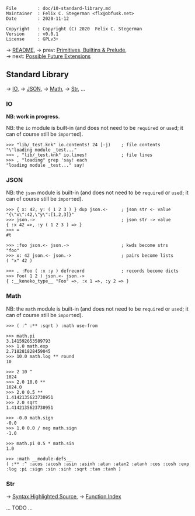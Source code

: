 <!-- {{{1 -->

    File        : doc/10-standard-library.md
    Maintainer  : Felix C. Stegerman <flx@obfusk.net>
    Date        : 2020-11-12

    Copyright   : Copyright (C) 2020  Felix C. Stegerman
    Version     : v0.0.1
    License     : GPLv3+

<!-- }}}1 -->

→ [README](../README.md),
→ prev: [Primitives, Builtins & Prelude](09-primitives-builtins-and-prelude.md),
→ next: [Possible Future Extensions](11-future.md)

## Standard Library

→ [IO](#io), → [JSON](#json), → [Math](#math), → [Str](#str), ...

### IO

**NB: work in progress.**

NB: the `io` module is built-in (and does not need to be `require`d or
`use`d; it can of course still be `import`ed).

```koneko
>>> "lib/_test.knk" io.contents! 24 [-j)    ; file contents
"\"loading module _test..."
>>> , "lib/_test.knk" io.lines!             ; file lines
>>> , "loading" grep 'say! each
"loading module _test..." say!
```

### JSON

NB: the `json` module is built-in (and does not need to be `require`d
or `use`d; it can of course still be `import`ed).

```koneko
>>> { x: 42, y: ( 1 2 3 ) } dup json.<-     ; json str <- value
"{\"x\":42,\"y\":[1,2,3]}"
>>> json.->                                 ; json str -> value
{ :x 42 =>, :y ( 1 2 3 ) => }
>>> =
#t

>>> :foo json.<- json.->                    ; kwds become strs
"foo"
>>> x: 42 json.<- json.->                   ; pairs become lists
( "x" 42 )

>>> , :Foo ( :x :y ) defrecord              ; records become dicts
>>> Foo( 1 2 ) json.<- json.->
{ :__koneko_type__ "Foo" =>, :x 1 =>, :y 2 => }
```

### Math

NB: the `math` module is built-in (and does not need to be `require`d
or `use`d; it can of course still be `import`ed).

```koneko
>>> ( :^ :** :sqrt ) :math use-from

>>> math.pi
3.141592653589793
>>> 1.0 math.exp
2.718281828459045
>>> 10.0 math.log ** round
10

>>> 2 10 ^
1024
>>> 2.0 10.0 **
1024.0
>>> 2.0 0.5 **
1.4142135623730951
>>> 2.0 sqrt
1.4142135623730951

>>> -0.0 math.sign
-0.0
>>> 1.0 0.0 / neg math.sign
-1.0

>>> math.pi 0.5 * math.sin
1.0

>>> :math __module-defs__
( :** :^ :acos :acosh :asin :asinh :atan :atan2 :atanh :cos :cosh :exp :log :pi :sign :sin :sinh :sqrt :tan :tanh )
```

### Str

→ [Syntax Highlighted Source](https://koneko.dev/lib-doc/str.knk.html),
→ [Function Index](https://koneko.dev/lib-doc/str.knk.index.html)

... TODO ...

<!-- vim: set tw=70 sw=2 sts=2 et fdm=marker : -->
